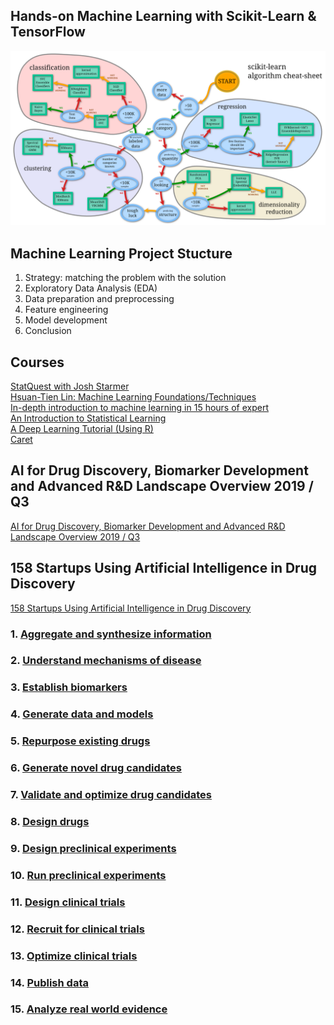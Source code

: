 ## Hands-on Machine Learning with Scikit-Learn & TensorFlow

![cheat sheet](https://github.com/Ruidong-Li/DL/blob/master/cheat-sheet.png)


## Machine Learning Project Stucture
1. Strategy: matching the problem with the solution
2. Exploratory Data Analysis (EDA)
3. Data preparation and preprocessing
4. Feature engineering
5. Model development
6. Conclusion

## Courses
[StatQuest with Josh Starmer](https://www.youtube.com/user/joshstarmer/featured)  
[Hsuan-Tien Lin: Machine Learning Foundations/Techniques](https://www.youtube.com/user/hsuantien)  
[In-depth introduction to machine learning in 15 hours of expert](https://www.r-bloggers.com/in-depth-introduction-to-machine-learning-in-15-hours-of-expert-videos/)  
[An Introduction to Statistical Learning](http://faculty.marshall.usc.edu/gareth-james/ISL/)  
[A Deep Learning Tutorial (Using R)](https://srdas.github.io/DLBook/)  
[Caret](https://topepo.github.io/caret/index.html)  

## AI for Drug Discovery, Biomarker Development and Advanced R&D Landscape Overview 2019 / Q3
[AI for Drug Discovery, Biomarker Development and Advanced R&D Landscape Overview 2019 / Q3](https://ai-pharma.dka.global/ai-for-dd-2019-q3/)  

## 158 Startups Using Artificial Intelligence in Drug Discovery
[158 Startups Using Artificial Intelligence in Drug Discovery](https://blog.benchsci.com/startups-using-artificial-intelligence-in-drug-discovery)  

### 1. [Aggregate and synthesize information](https://blog.benchsci.com/startups-using-artificial-intelligence-in-drug-discovery#aggregate_and_synthesize_information)
### 2. [Understand mechanisms of disease](https://blog.benchsci.com/startups-using-artificial-intelligence-in-drug-discovery#understand_mechanisms_of_disease)
### 3. [Establish biomarkers](https://blog.benchsci.com/startups-using-artificial-intelligence-in-drug-discovery#establish_biomarkers)
### 4. [Generate data and models](https://blog.benchsci.com/startups-using-artificial-intelligence-in-drug-discovery#generate_data_and_models)
### 5. [Repurpose existing drugs](https://blog.benchsci.com/startups-using-artificial-intelligence-in-drug-discovery#repurpose_existing_drugs)
### 6. [Generate novel drug candidates](https://blog.benchsci.com/startups-using-artificial-intelligence-in-drug-discovery#generate_novel_drug_candidates)
### 7. [Validate and optimize drug candidates](https://blog.benchsci.com/startups-using-artificial-intelligence-in-drug-discovery#validate_and_optimize_drug_candidates)
### 8. [Design drugs](https://blog.benchsci.com/startups-using-artificial-intelligence-in-drug-discovery#design_drugs)
### 9. [Design preclinical experiments](https://blog.benchsci.com/startups-using-artificial-intelligence-in-drug-discovery#design_preclinical_experiments)
### 10. [Run preclinical experiments](https://blog.benchsci.com/startups-using-artificial-intelligence-in-drug-discovery#run_preclinical_experiments)
### 11. [Design clinical trials](https://blog.benchsci.com/startups-using-artificial-intelligence-in-drug-discovery#design_clinical_trials)
### 12. [Recruit for clinical trials](https://blog.benchsci.com/startups-using-artificial-intelligence-in-drug-discovery#recruit_for_clinical_trials)
### 13. [Optimize clinical trials](https://blog.benchsci.com/startups-using-artificial-intelligence-in-drug-discovery#optimize_clinical_trials)
### 14. [Publish data](https://blog.benchsci.com/startups-using-artificial-intelligence-in-drug-discovery#publish_data)
### 15. [Analyze real world evidence](https://blog.benchsci.com/startups-using-artificial-intelligence-in-drug-discovery#analyze_real_world_evidence)
